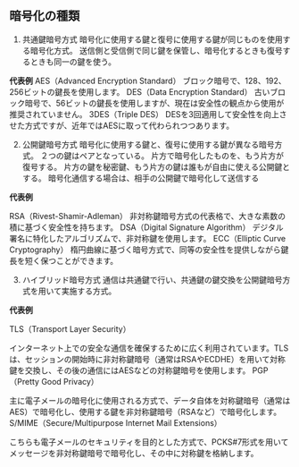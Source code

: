 ## 暗号化の種類
1. 共通鍵暗号方式
暗号化に使用する鍵と復号に使用する鍵が同じものを使用する暗号化方式。
送信側と受信側で同じ鍵を保管し、暗号化するときも復号するときも同一の鍵を使う。

__代表例__
AES（Advanced Encryption Standard）
ブロック暗号で、128、192、256ビットの鍵長を使用します。
DES（Data Encryption Standard）
古いブロック暗号で、56ビットの鍵長を使用しますが、現在は安全性の観点から使用が推奨されていません。
3DES（Triple DES）
DESを3回適用して安全性を向上させた方式ですが、近年ではAESに取って代わられつつあります。



2. 公開鍵暗号方式
暗号化に使用する鍵と、復号に使用する鍵が異なる暗号方式。
２つの鍵はペアとなっている。
片方で暗号化したものを、もう片方が復号する。
片方の鍵を秘密鍵、もう片方の鍵は誰もが自由に使える公開鍵とする。
暗号化通信する場合は、相手の公開鍵で暗号化して送信する

__代表例__

RSA（Rivest-Shamir-Adleman）
非対称鍵暗号方式の代表格で、大きな素数の積に基づく安全性を持ちます。
DSA（Digital Signature Algorithm）
デジタル署名に特化したアルゴリズムで、非対称鍵を使用します。
ECC（Elliptic Curve Cryptography）
楕円曲線に基づく暗号方式で、同等の安全性を提供しながら鍵長を短く保つことができます。

3. ハイブリッド暗号方式
通信は共通鍵で行い、共通鍵の鍵交換を公開鍵暗号方式を用いて実施する方式。

__代表例__

TLS（Transport Layer Security）

インターネット上での安全な通信を確保するために広く利用されています。TLSは、セッションの開始時に非対称鍵暗号（通常はRSAやECDHE）を用いて対称鍵を交換し、その後の通信にはAESなどの対称鍵暗号を使用します。
PGP（Pretty Good Privacy）

主に電子メールの暗号化に使用される方式で、データ自体を対称鍵暗号（通常はAES）で暗号化し、使用する鍵を非対称鍵暗号（RSAなど）で暗号化します。
S/MIME（Secure/Multipurpose Internet Mail Extensions）

こちらも電子メールのセキュリティを目的とした方式で、PCKS#7形式を用いてメッセージを非対称鍵暗号で暗号化し、その中に対称鍵を格納します。

